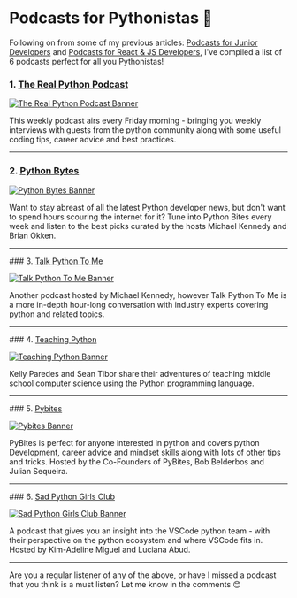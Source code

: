 # Podcasts for Pythonistas 🐍

Following on from some of my previous articles: [Podcasts for Junior Developers](https://www.codu.co/articles/8-podcasts-perfect-for-junior-developers-390jsuhc) and [Podcasts for React & JS Developers](https://www.codu.co/articles/podcasts-for-javascript-reactjs-developers-mbjm0lby), I've compiled a list of 6 podcasts perfect for all you Pythonistas!


### 1. [The Real Python Podcast](https://realpython.com/podcasts/rpp/)

[![The Real Python Podcast Banner](https://miro.medium.com/v2/resize:fit:688/1*nPXxaB6Z4zmaHJ9QEA4bsA.png)](https://realpython.com/podcasts/rpp/)

This weekly podcast airs every Friday morning - bringing you weekly interviews with guests from the python community along with some useful coding tips, career advice and best practices.

---

### 2. [Python Bytes](https://pythonbytes.fm/episodes/all)

[![Python Bytes Banner](https://pythonbytes.fm/static/img/podcast-theme-img_1400.webp)](https://pythonbytes.fm/episodes/all)

Want to stay abreast of all the latest Python developer news, but don't want to spend hours scouring the internet for it? Tune into Python Bites every week and listen to the best picks curated by the hosts Michael Kennedy and  Brian Okken.

---

### 3. [Talk Python To Me](https://talkpython.fm/)

[![Talk Python To Me Banner](https://talkpython.fm/static/img/podcast-theme-img_1400_v3.png)](https://talkpython.fm/)

Another podcast hosted by Michael Kennedy, however Talk Python To Me is a more in-depth hour-long conversation with industry experts covering python and related topics. 

---

### 4. [Teaching Python](https://www.teachingpython.fm/)

[![Teaching Python Banner](https://assets.fireside.fm/file/fireside-images/podcasts/images/c/c8ea6bdf-0c80-46e7-a00a-639d7dc2be91/cover.jpg)](https://www.teachingpython.fm/)

Kelly Paredes and Sean Tibor share their adventures of teaching middle school computer science using the Python programming language.

---

### 5. [Pybites](https://www.pybitespodcast.com/)

[![Pybites Banner](https://www.pybitespodcast.com/rails/active_storage/representations/redirect/eyJfcmFpbHMiOnsibWVzc2FnZSI6IkJBaHBCS04zbkFFPSIsImV4cCI6bnVsbCwicHVyIjoiYmxvYl9pZCJ9fQ==--1021e8b03ae9b9d5cf401f5b9fd80b15f0781991/eyJfcmFpbHMiOnsibWVzc2FnZSI6IkJBaDdDem9MWm05eWJXRjBTU0lJYW5CbkJqb0dSVlE2QzNKbGMybDZaVWtpRHpFME1EQjRNVFF3TUY0R093WlVPZ3huY21GMmFYUjVTU0lMWTJWdWRHVnlCanNHVkRvTFpYaDBaVzUwU1NJT01UUXdNSGd4TkRBd0Jqc0dWRG9NY1hWaGJHbDBlV2xWT2c5amIyeHZjbk53WVdObFNTSUpjMUpIUWdZN0JsUT0iLCJleHAiOm51bGwsInB1ciI6InZhcmlhdGlvbiJ9fQ==--ba61da96b1aafb226473d067fb9b416582e45878/Logo.jpg)](https://www.pybitespodcast.com/)

PyBites is perfect for anyone interested in python and covers python Development, career advice and mindset skills along with lots of other tips and tricks. Hosted by the Co-Founders of PyBites, Bob Belderbos and Julian Sequeira.

---

### 6. [Sad Python Girls Club](https://podcasts.apple.com/us/podcast/sad-python-girls-club/id1625160773)

[![Sad Python Girls Club Banner](https://s3-us-west-2.amazonaws.com/anchor-generated-image-bank/production/podcast_uploaded_nologo400/23914647/23914647-1652991483316-47c2da71d8a.jpg)](https://podcasts.apple.com/us/podcast/sad-python-girls-club/id1625160773)

A podcast that gives you an insight into the VSCode python team - with their perspective on the python ecosystem and where VSCode fits in. Hosted by Kim-Adeline Miguel and Luciana Abud.

---

Are you a regular listener of any of the above, or have I missed a podcast that you think is a must listen? Let me know in the comments 😊